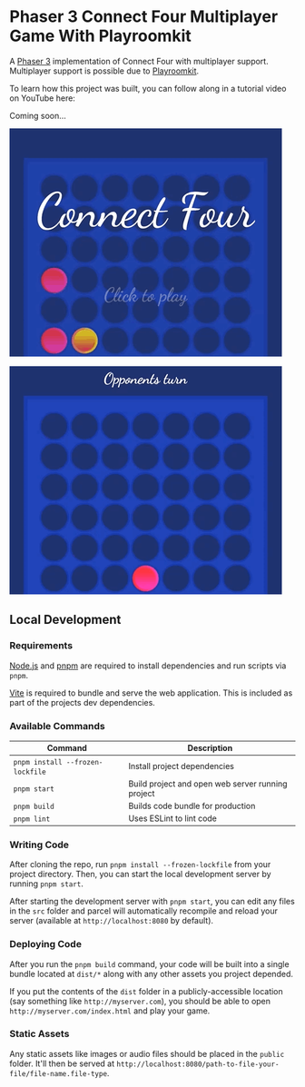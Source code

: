 # Phaser 3 Connect Four Multiplayer Game With Playroomkit

A <a href="https://phaser.io/" target="_blank">Phaser 3</a> implementation of Connect Four with multiplayer support. Multiplayer support is possible due to <a href="https://joinplayroom.com/" target="_blank">Playroomkit</a>.

To learn how this project was built, you can follow along in a tutorial video on YouTube here:

Coming soon...

![Demo 1](/docs/example1.gif?raw=true 'Demo 1')

![Demo 2](/docs/example2.gif?raw=true 'Demo 2')

## Local Development

### Requirements

<a href="https://nodejs.org" target="_blank">Node.js</a> and <a href="https://pnpm.io/" target="_blank">pnpm</a> are required to install dependencies and run scripts via `pnpm`.

<a href="https://vitejs.dev/" target="_blank">Vite</a> is required to bundle and serve the web application. This is included as part of the projects dev dependencies.

### Available Commands

| Command | Description |
|---------|-------------|
| `pnpm install --frozen-lockfile` | Install project dependencies |
| `pnpm start` | Build project and open web server running project |
| `pnpm build` | Builds code bundle for production |
| `pnpm lint` | Uses ESLint to lint code |

### Writing Code

After cloning the repo, run `pnpm install --frozen-lockfile` from your project directory. Then, you can start the local development
server by running `pnpm start`.

After starting the development server with `pnpm start`, you can edit any files in the `src` folder
and parcel will automatically recompile and reload your server (available at `http://localhost:8080`
by default).

### Deploying Code

After you run the `pnpm build` command, your code will be built into a single bundle located at
`dist/*` along with any other assets you project depended.

If you put the contents of the `dist` folder in a publicly-accessible location (say something like `http://myserver.com`),
you should be able to open `http://myserver.com/index.html` and play your game.

### Static Assets

Any static assets like images or audio files should be placed in the `public` folder. It'll then be served at `http://localhost:8080/path-to-file-your-file/file-name.file-type`.
